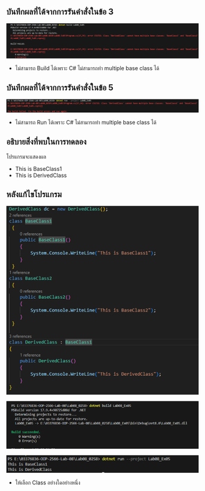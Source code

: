 ## บันทึกผลที่ได้จากการรันคำสั่งในข้อ 3

![pic](/Pictures/pic-9.png)

- ไม่สามารถ Build ได้เพราะ C# ไม่สามารถทำ multiple base class ได้

## บันทึกผลที่ได้จากการรันคำสั่งในข้อ 5

![pic](/Pictures/pic-10.png)

- ไม่สามารถ Run ได้เพราะ C# ไม่สามารถทำ multiple base class ได้

## อธิบายสิ่งที่พบในการทดลอง

โปรแกรมจะแสดงผล

- This is BaseClass1
- This is DerivedClass

## หลังแก้ไขโปรแกรม

![pic](/Pictures/pic-11.png)

![pic](/Pictures/pic-12.png)

![pic](/Pictures/pic-13.png)

- ให้เลือก Class อย่างใดอย่างหนึ่ง